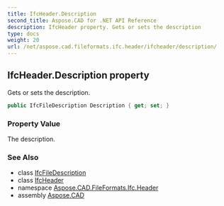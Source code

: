 ```yaml
---
title: IfcHeader.Description
second_title: Aspose.CAD for .NET API Reference
description: IfcHeader property. Gets or sets the description
type: docs
weight: 20
url: /net/aspose.cad.fileformats.ifc.header/ifcheader/description/
---
```

## IfcHeader.Description property

Gets or sets the description.

```csharp
public IfcFileDescription Description { get; set; }
```

### Property Value

The description.

### See Also

* class [IfcFileDescription](../../ifcfiledescription/)
* class [IfcHeader](../)
* namespace [Aspose.CAD.FileFormats.Ifc.Header](../../ifcheader/)
* assembly [Aspose.CAD](../../../)



